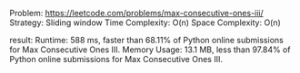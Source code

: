 Problem: https://leetcode.com/problems/max-consecutive-ones-iii/
Strategy: Sliding window
Time Complexity: O(n)
Space Complexity: O(n)

result:
Runtime: 588 ms, faster than 68.11% of Python online submissions for Max Consecutive Ones III.
Memory Usage: 13.1 MB, less than 97.84% of Python online submissions for Max Consecutive Ones III.
